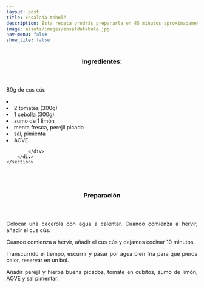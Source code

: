```yaml
---
layout: post
title: Ensalada tabulé
description: Ésta receta prodrás prepararla en 45 minutos aproximadamente.
image: assets/images/ensaldatabule.jpg
nav-menu: false
show_tile: false
---
```


<!-- Two -->
<section id="one" class="spotlights">
	<section>
		<div class="content">
			<div class="inner">
				<header class="major">
					<h3>Ingredientes:</h3>
				</header>
				<p></li>80g de cus cús<li>
				<li>2 tomates (300g)</li>
				<li>1 cebolla (300g)</li>
        			<li>zumo de 1 limón</li>
        			<li>menta fresca, perejil picado</li>
        			<li>sal, pimienta</li>
				<li>AOVE</li></p>
				
			</div>
		</div>
	</section>

<br />
<br />
<p> </p>
<p> </p>

<header class="major">
	<h3>Preparación</h3>
</header>
<p align="justify">Colocar una cacerola con agua a calentar. Cuando
comienza a hervir, añadir el cus cús.</p>

<p align="justify">Cuando comienza a hervir, añadir el cus cús y
dejamos cocinar 10 minutos.</p>

<p align="justify">Transcurrido el tiempo, escurrir y pasar por agua
bien fría para que pierda calor, reservar en un
bol.</p>

<p align="justify">Añadir perejil y hierba buena picados, tomate en
cubitos, zumo de limón, AOVE y sal pimentar.</p>		
</section>

